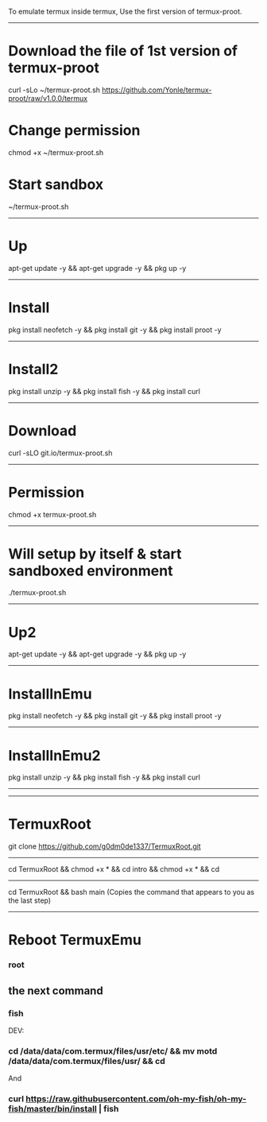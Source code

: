 To emulate termux inside termux, Use the first version of termux-proot.
____

# Download the file of 1st version of termux-proot
curl -sLo ~/termux-proot.sh https://github.com/Yonle/termux-proot/raw/v1.0.0/termux

# Change permission
chmod +x ~/termux-proot.sh

# Start sandbox
~/termux-proot.sh

____
# Up
apt-get update -y && apt-get upgrade -y && pkg up -y
____
# Install
pkg install neofetch -y && pkg install git -y && pkg install proot -y
____
# Install2
pkg install unzip -y && pkg install fish -y && pkg install curl
____

# Download
curl -sLO git.io/termux-proot.sh
____
# Permission
chmod +x termux-proot.sh
____
# Will setup by itself & start sandboxed environment
./termux-proot.sh

____
# Up2
apt-get update -y && apt-get upgrade -y && pkg up -y
____
# InstallInEmu
pkg install neofetch -y && pkg install git -y && pkg install proot -y
____
# InstallInEmu2
pkg install unzip -y && pkg install fish -y && pkg install curl
____
______

# TermuxRoot
git clone https://github.com/g0dm0de1337/TermuxRoot.git
____
cd TermuxRoot && chmod +x * && cd intro && chmod +x * && cd
____
cd TermuxRoot && bash main
(Copies the command that appears to you as the last step)
_____
# Reboot TermuxEmu
### root
## the next command
### fish

DEV:
### cd /data/data/com.termux/files/usr/etc/ && mv motd /data/data/com.termux/files/usr/ && cd
And
### curl https://raw.githubusercontent.com/oh-my-fish/oh-my-fish/master/bin/install | fish









